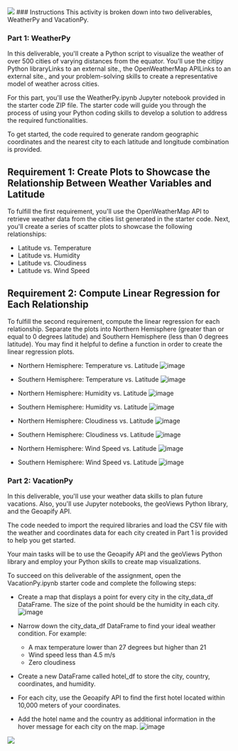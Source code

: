 <img src="https://capsule-render.vercel.app/api?type=waving&color=BDBDC8&height=150&section=header" />
### Instructions
This activity is broken down into two deliverables, WeatherPy and VacationPy.

### Part 1: WeatherPy
In this deliverable, you'll create a Python script to visualize the weather of over 500 cities of varying distances from the equator. You'll use the citipy Python libraryLinks to an external site., the OpenWeatherMap APILinks to an external site., and your problem-solving skills to create a representative model of weather across cities.

For this part, you'll use the WeatherPy.ipynb Jupyter notebook provided in the starter code ZIP file. The starter code will guide you through the process of using your Python coding skills to develop a solution to address the required functionalities.

To get started, the code required to generate random geographic coordinates and the nearest city to each latitude and longitude combination is provided.

## Requirement 1: Create Plots to Showcase the Relationship Between Weather Variables and Latitude
To fulfill the first requirement, you'll use the OpenWeatherMap API to retrieve weather data from the cities list generated in the starter code. Next, you'll create a series of scatter plots to showcase the following relationships:

  - Latitude vs. Temperature
  - Latitude vs. Humidity
  - Latitude vs. Cloudiness
  - Latitude vs. Wind Speed

## Requirement 2: Compute Linear Regression for Each Relationship
To fulfill the second requirement, compute the linear regression for each relationship. Separate the plots into Northern Hemisphere (greater than or equal to 0 degrees latitude) and Southern Hemisphere (less than 0 degrees latitude). You may find it helpful to define a function in order to create the linear regression plots.

  -  Northern Hemisphere: Temperature vs. Latitude
     ![image](https://github.com/tarsian/python-api-challenge/assets/24801648/d8746170-f162-42dc-8b4f-55dc507e0910)
    
  -  Southern Hemisphere: Temperature vs. Latitude
     ![image](https://github.com/tarsian/python-api-challenge/assets/24801648/28d480f1-8a89-4a8a-a6da-730fbda23038)
          
  -  Northern Hemisphere: Humidity vs. Latitude
     ![image](https://github.com/tarsian/python-api-challenge/assets/24801648/95b84f9f-5c50-4d7a-97f2-b8dba092396c)

  -  Southern Hemisphere: Humidity vs. Latitude
     ![image](https://github.com/tarsian/python-api-challenge/assets/24801648/93af5559-81da-495a-9883-007f29a0bf59)

  -  Northern Hemisphere: Cloudiness vs. Latitude
     ![image](https://github.com/tarsian/python-api-challenge/assets/24801648/3c1b0fb2-6b65-48d4-be71-d5c4f5569707)

  -  Southern Hemisphere: Cloudiness vs. Latitude
     ![image](https://github.com/tarsian/python-api-challenge/assets/24801648/1c5c24f3-8c1d-41d5-9536-4140c3b1ff4f)

  -  Northern Hemisphere: Wind Speed vs. Latitude
     ![image](https://github.com/tarsian/python-api-challenge/assets/24801648/4d6ae0a7-9de0-413f-a0a9-5a633ae47bc5)

  -  Southern Hemisphere: Wind Speed vs. Latitude
     ![image](https://github.com/tarsian/python-api-challenge/assets/24801648/70a657d1-3ffb-4b43-916d-f2d87637b9b8)

### Part 2: VacationPy
In this deliverable, you'll use your weather data skills to plan future vacations. Also, you'll use Jupyter notebooks, the geoViews Python library, and the Geoapify API.

The code needed to import the required libraries and load the CSV file with the weather and coordinates data for each city created in Part 1 is provided to help you get started.

Your main tasks will be to use the Geoapify API and the geoViews Python library and employ your Python skills to create map visualizations.

To succeed on this deliverable of the assignment, open the VacationPy.ipynb starter code and complete the following steps:

  - Create a map that displays a point for every city in the city_data_df DataFrame. The size of the point should be the humidity in each city.
    ![image](https://github.com/tarsian/python-api-challenge/assets/24801648/7507584e-9cd2-4b66-ab5a-a9a368a11154)

  - Narrow down the city_data_df DataFrame to find your ideal weather condition. For example:

    - A max temperature lower than 27 degrees but higher than 21
    - Wind speed less than 4.5 m/s
    - Zero cloudiness
      
  - Create a new DataFrame called hotel_df to store the city, country, coordinates, and humidity.
  - For each city, use the Geoapify API to find the first hotel located within 10,000 meters of your coordinates.
  - Add the hotel name and the country as additional information in the hover message for each city on the map.
    ![image](https://github.com/tarsian/python-api-challenge/assets/24801648/26f1d87e-4475-4c9e-a274-2d5c9595589f)



<img src="https://capsule-render.vercel.app/api?type=waving&color=BDBDC8&height=150&section=footer" />
